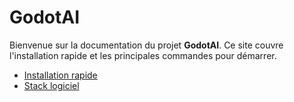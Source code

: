 # GodotAI

Bienvenue sur la documentation du projet **GodotAI**. Ce site couvre l'installation rapide et les principales commandes pour démarrer.

- [Installation rapide](installation.md)
- [Stack logiciel](stack.md)


